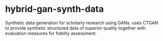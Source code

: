 # hybrid-gan-synth-data
Synthetic data generation for scholarly research using GANs.  uses CTGAN to provide synthetic structured data of superior quality together with evaluation measures for fidelity assessment.
